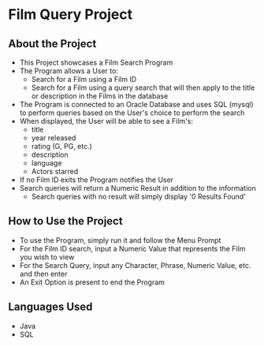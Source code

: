 # Film Query Project

## About the Project
* This Project showcases a Film Search Program
* The Program allows a User to:
  * Search for a Film using a Film ID
  * Search for a Film using a query search that will then apply to the title or description in the Films in the database
* The Program is connected to an Oracle Database and uses SQL (mysql) to perform queries based on the User's choice to perform the search
* When displayed, the User will be able to see a Film's:
  * title
  * year released
  * rating (G, PG, etc.)
  * description
  * language
  * Actors starred
* If no Film ID exits the Program notifies the User
* Search queries will return a Numeric Result in addition to the information
  * Search queries with no result will simply display '0 Results Found'

## How to Use the Project
* To use the Program, simply run it and follow the Menu Prompt
* For the Film ID search, input a Numeric Value that represents the Film you wish to view
* For the Search Query, input any Character, Phrase, Numeric Value, etc. and then enter
* An Exit Option is present to end the Program

## Languages Used
* Java
* SQL

